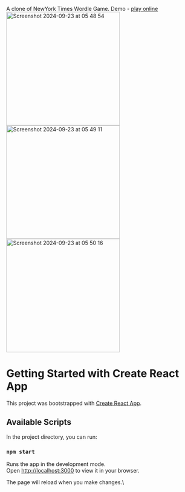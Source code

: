 A clone of NewYork Times Wordle Game.
Demo - [play online](https://guessplex---wordle-clone.web.app/)
<img width="300" alt="Screenshot 2024-09-23 at 05 48 54" src="https://github.com/user-attachments/assets/825cc071-215c-484e-a999-ed1e34e7d41a"><img width="300" alt="Screenshot 2024-09-23 at 05 49 11" src="https://github.com/user-attachments/assets/ddd84217-5ebd-4716-9c0d-8623f5dcf353"><img width="300" alt="Screenshot 2024-09-23 at 05 50 16" src="https://github.com/user-attachments/assets/18fad870-8442-4ee5-be0d-6331517a91f2">


# Getting Started with Create React App

This project was bootstrapped with [Create React App](https://github.com/facebook/create-react-app).

## Available Scripts

In the project directory, you can run:

### `npm start`

Runs the app in the development mode.\
Open [http://localhost:3000](http://localhost:3000) to view it in your browser.

The page will reload when you make changes.\
